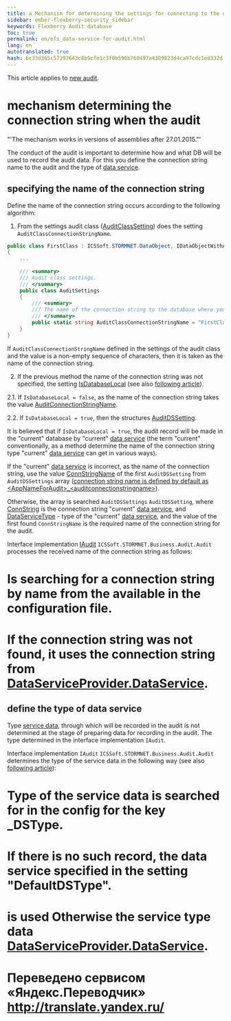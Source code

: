 ```yaml
--- 
title: a Mechanism for determining the settings for connecting to the database audit 
sidebar: ember-flexberry-security_sidebar 
keywords: Flexberry Audit database 
toc: true 
permalink: en/efs_data-service-for-audit.html 
lang: en 
autotranslated: true 
hash: 6c33d365c57397643c8b9cfe1c3f0b590b760497a4389823d4ca97cdc1ed332d 
--- 
```


This article applies to [new audit](fa_audit-web.html). 

# mechanism determining the connection string when the audit 
"'The mechanism works in versions of assemblies after 27.01.2015."' 

The conduct of the audit is important to determine how and what DB will be used to record the audit data. For this you define the connection string name to the audit and the type of [data service](fo_data-service.html). 

## specifying the name of the connection string 
Define the name of the connection string occurs according to the following algorithm: 

1. From the settings audit class ([AuditClassSetting](efs_keep-and-use-audit-settings.html)) does the setting `AuditClassConnectionStringName`. 

```cs
public class FirstClass : ICSSoft.STORMNET.DataObject, IDataObjectWithAuditFields
{
	...	
	
	/// <summary> 
	/// Audit class settings. 
	/// </summary> 
	public class AuditSettings
	{
		/// <summary> 
		/// The name of the connection string to the database where you want to write audit. 
		/// </summary> 
		public static string AuditClassConnectionStringName = "FirstClassConnectionStringName";
	}
}
``` 

If `AuditClassConnectionStringName` defined in the settings of the audit class and the value is a non-empty sequence of characters, then it is taken as the name of the connection string. 

2. If the previous method the name of the connection string was not specified, the setting [IsDatabaseLocal](efs_keep-and-use-audit-settings.html) (see also [following article](efs_audit-win-service.html)). 

2.1. If `IsDatabaseLocal = false`, as the name of the connection string takes the value [AuditConnectionStringName](efs_keep-and-use-audit-settings.html). 

2.2. If `IsDatabaseLocal = true`, then the structures [AuditDSSetting](efs_keep-and-use-audit-settings.html). 

It is believed that if `IsDatabaseLocal = true`, the audit record will be made in the "current" database by "current" [data service](fo_data-service.html) (the term "current" conventionally, as a method determine the name of the connection string type "current" [data service](fo_data-service.html) can get in various ways). 

If the "current" [data service](fo_data-service.html) is incorrect, as the name of the connection string, use the value [ConnStringName](efs_keep-and-use-audit-settings.html) of the first `AuditDSSetting` from `AuditDSSettings` array ([connection string name is defined by default as &lt;AppNameForAudit&gt;_&lt;auditconnectionstringname&gt;](efs_audit-setter.html)). 

Otherwise, the array is searched `AuditDSSettings` `AuditDSSetting`, where [ConnString](efs_keep-and-use-audit-settings.html) is the connection string "current" [data service](fo_data-service.html), and [DataServiceType](efs_keep-and-use-audit-settings.html) - type of the "current" [data service](fo_data-service.html), and the value of the first found `ConnStringName` is the required name of the connection string for the audit. 

Interface implementation [IAudit](efs_i-audit.html) `ICSSoft.STORMNET.Business.Audit.Audit` processes the received name of the connection string as follows: 
# Is searching for a connection string by name from the available in the configuration file. 
# If the connection string was not found, it uses the connection string from [DataServiceProvider.DataService](fo_ds-provider.html). 

## define the type of data service 
Type [service data](fo_data-service.html), through which will be recorded in the audit is not determined at the stage of preparing data for recording in the audit. The type determined in the interface implementation `IAudit`. 

Interface implementation `IAudit` `ICSSoft.STORMNET.Business.Audit.Audit` determines the type of the service data in the following way (see also [following article](efs_audit-win-service.html)): 
# Type of the service data is searched for in the config for the key <connection string Name>_DSType. 
# If there is no such record, the data service specified in the setting "DefaultDSType". 
# is used Otherwise the service type data [DataServiceProvider.DataService](fo_ds-provider.html). 



 # Переведено сервисом «Яндекс.Переводчик» http://translate.yandex.ru/